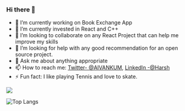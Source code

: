 ### Hi there 👋



- 🔭 I’m currently working on Book Exchange App
- 🌱 I’m currently invested in React and C++
- 👯 I’m looking to collaborate on any React Project that can help me improve my skills
- 🤔 I’m looking for help with any good recommendation for an open source project.
- 💬 Ask me about anything appropriate
- 📫 How to reach me: [Twitter- @AIVANKUM](https://twitter.com/AIVANKUM), [LinkedIn -@Harsh](https://www.linkedin.com/in/harsh-bhudolia/)
- ⚡ Fun fact: I like playing Tennis and love to skate.


<img src='https://github-readme-stats.vercel.app/api?username=HARSHBHUDOLIA&&show_icons=true&title_color=ffffff&icon_color=bb2acf&text_color=daf7dc&bg_color=151515'>

![Top Langs](https://github-readme-stats.vercel.app/api/top-langs/?username=HARSHBHUDOLIA&theme=tokyonight)

